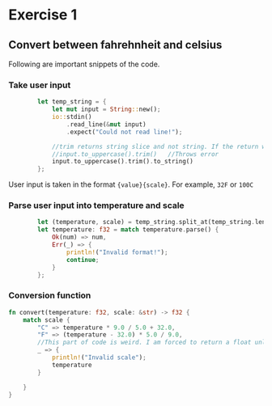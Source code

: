 # Exercise 1

## Convert between fahrehnheit and celsius

Following are important snippets of the code.

### Take user input

```rust
        let temp_string = {
            let mut input = String::new();
            io::stdin()
                .read_line(&mut input)
                .expect("Could not read line!");

            //trim returns string slice and not string. If the return was input.trim() it would throw an error as input goes out of scope when used later
            //input.to_uppercase().trim()   //Throws error
            input.to_uppercase().trim().to_string()
        };
```

User input is taken in the format `{value}{scale}`. For example, `32F` or `100C`

### Parse user input into temperature and scale

```rust
        let (temperature, scale) = temp_string.split_at(temp_string.len() - 1);
        let temperature: f32 = match temperature.parse() {
            Ok(num) => num,
            Err(_) => {
                println!("Invalid format!");
                continue;
            }
        };
```

### Conversion function

```rust
fn convert(temperature: f32, scale: &str) -> f32 {
    match scale {
        "C" => temperature * 9.0 / 5.0 + 32.0,
        "F" => (temperature - 32.0) * 5.0 / 9.0,
        //This part of code is weird. I am forced to return a float unlike python. Will return to improve this
        _ => {
            println!("Invalid scale");
            temperature
        }

    }
}
```
